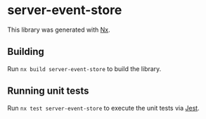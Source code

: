 # server-event-store

This library was generated with [Nx](https://nx.dev).

## Building

Run `nx build server-event-store` to build the library.

## Running unit tests

Run `nx test server-event-store` to execute the unit tests via [Jest](https://jestjs.io).
